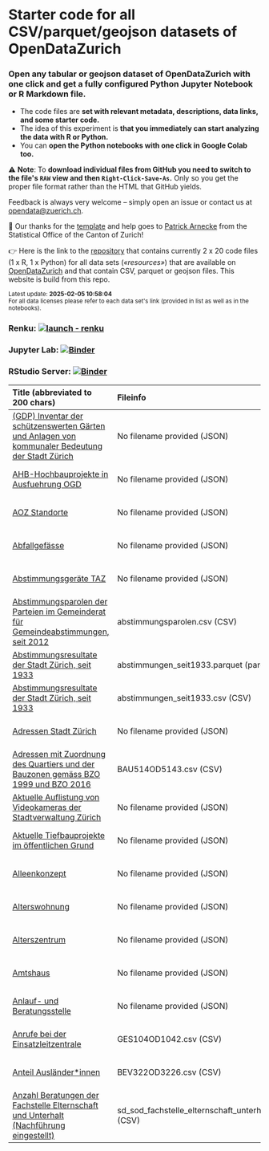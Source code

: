 # Starter code for all CSV/parquet/geojson datasets of OpenDataZurich

### Open any tabular or geojson dataset of **OpenDataZurich** with one click and **get a fully configured Python Jupyter Notebook or R Markdown file**. 

- The code files are **set with relevant metadata, descriptions, data links, and some starter code.** 
- The idea of this experiment is **that you immediately can start analyzing the data with R or Python.** 
- You can **open the Python notebooks with one click in Google Colab too.**

⚠️ **Note**: To **download individual files from GitHub you need to switch to the file's `RAW` view and then `Right-Click-Save-As`.** Only so you get the proper file format rather than the HTML that GitHub yields.

Feedback is always very welcome – simply open an issue or contact us at [opendata@zuerich.ch](mailto://opendata@zuerich.ch).

🌻 Our thanks for the [template](https://github.com/rnckp/starter-code-opendataswiss-gh) and help goes to [Patrick Arnecke](https://github.com/rnckp) from the Statistical Office of the Canton of Zurich!

👉 Here is the link to the [repository](https://www.github.com/opendatazurich/starter-code) that contains currently 2 x 20 code files (1 x R, 1 x Python) for all data sets (*«resources»*) that are available on [OpenDataZurich](https://data.stadt-zuerich.ch/) and that contain  CSV, parquet or geojson files. This website is build from this repo.

<sub>Latest update: **2025-02-05 10:58:04**</sub><br>
<sub>For all data licenses please refer to each data set's link (provided in list as well as in the notebooks).</sub>

### Renku: [![launch - renku](https://renkulab.io/renku-badge.svg)](https://renkulab.io/projects/opendatazurich/starter-code/sessions/new?autostart=1)
### Jupyter Lab: [![Binder](https://mybinder.org/badge_logo.svg)](https://mybinder.org/v2/gh/opendatazurich/starter-code/main?urlpath=lab)
### RStudio Server: [![Binder](https://mybinder.org/badge_logo.svg)](https://mybinder.org/v2/gh/opendatazurich/starter-code/main?urlpath=rstudio)


| Title (abbreviated to 200 chars) | Fileinfo | Python Colab | Python Binder | Python GitHub | R GitHub |
| :-- | :-- | :-- | :-- | :-- | :-- |
| [(GDP) Inventar der schützenswerten Gärten und Anlagen von kommunaler Bedeutung der Stadt Zürich](https://data.stadt-zuerich.ch/dataset/geo__gdp__inventar_der_schuetzenswerten_gaerten_und_anlagen_von_kommunaler_bedeutung_der_stadt_) | No filename provided (JSON) | [![Open In Colab](https://colab.research.google.com/assets/colab-badge.svg)](https://githubtocolab.com/opendatazurich/starter-code/blob/main/02_python//geo__gdp__inventar_der_schuetzenswerten_gaerten_und_anlagen_von_kommunaler_bedeutung_der_stadt__61681bfd-373e-49bd-b6b0-7c449e512cb4.ipynb) | [![Jupyter Binder](https://mybinder.org/badge_logo.svg)](https://mybinder.org/v2/gh/opendatazurich/starter-code/main?filepath=02_python/geo__gdp__inventar_der_schuetzenswerten_gaerten_und_anlagen_von_kommunaler_bedeutung_der_stadt__61681bfd-373e-49bd-b6b0-7c449e512cb4.ipynb) | [Python GitHub](https://github.com/opendatazurich/starter-code/blob/main/02_python//geo__gdp__inventar_der_schuetzenswerten_gaerten_und_anlagen_von_kommunaler_bedeutung_der_stadt__61681bfd-373e-49bd-b6b0-7c449e512cb4.ipynb) | [R GitHub](https://github.com/opendatazurich/starter-code/blob/main/01_r-markdown//geo__gdp__inventar_der_schuetzenswerten_gaerten_und_anlagen_von_kommunaler_bedeutung_der_stadt__61681bfd-373e-49bd-b6b0-7c449e512cb4.Rmd) |
| [AHB-Hochbauprojekte in Ausfuehrung OGD](https://data.stadt-zuerich.ch/dataset/geo_ahb_hochbauprojekte_in_ausfuehrung_ogd) | No filename provided (JSON) | [![Open In Colab](https://colab.research.google.com/assets/colab-badge.svg)](https://githubtocolab.com/opendatazurich/starter-code/blob/main/02_python//geo_ahb_hochbauprojekte_in_ausfuehrung_ogd_7516fcbc-bb8b-4226-9631-836e7b80b3da.ipynb) | [![Jupyter Binder](https://mybinder.org/badge_logo.svg)](https://mybinder.org/v2/gh/opendatazurich/starter-code/main?filepath=02_python/geo_ahb_hochbauprojekte_in_ausfuehrung_ogd_7516fcbc-bb8b-4226-9631-836e7b80b3da.ipynb) | [Python GitHub](https://github.com/opendatazurich/starter-code/blob/main/02_python//geo_ahb_hochbauprojekte_in_ausfuehrung_ogd_7516fcbc-bb8b-4226-9631-836e7b80b3da.ipynb) | [R GitHub](https://github.com/opendatazurich/starter-code/blob/main/01_r-markdown//geo_ahb_hochbauprojekte_in_ausfuehrung_ogd_7516fcbc-bb8b-4226-9631-836e7b80b3da.Rmd) |
| [AOZ Standorte](https://data.stadt-zuerich.ch/dataset/geo_aoz_standorte) | No filename provided (JSON) | [![Open In Colab](https://colab.research.google.com/assets/colab-badge.svg)](https://githubtocolab.com/opendatazurich/starter-code/blob/main/02_python//geo_aoz_standorte_35a86693-7fe9-4963-aa06-03db35c5abd0.ipynb) | [![Jupyter Binder](https://mybinder.org/badge_logo.svg)](https://mybinder.org/v2/gh/opendatazurich/starter-code/main?filepath=02_python/geo_aoz_standorte_35a86693-7fe9-4963-aa06-03db35c5abd0.ipynb) | [Python GitHub](https://github.com/opendatazurich/starter-code/blob/main/02_python//geo_aoz_standorte_35a86693-7fe9-4963-aa06-03db35c5abd0.ipynb) | [R GitHub](https://github.com/opendatazurich/starter-code/blob/main/01_r-markdown//geo_aoz_standorte_35a86693-7fe9-4963-aa06-03db35c5abd0.Rmd) |
| [Abfallgefässe](https://data.stadt-zuerich.ch/dataset/geo_abfallgefaesse) | No filename provided (JSON) | [![Open In Colab](https://colab.research.google.com/assets/colab-badge.svg)](https://githubtocolab.com/opendatazurich/starter-code/blob/main/02_python//geo_abfallgefaesse_6f14ae76-a83d-4bc5-a190-96447309c2d3.ipynb) | [![Jupyter Binder](https://mybinder.org/badge_logo.svg)](https://mybinder.org/v2/gh/opendatazurich/starter-code/main?filepath=02_python/geo_abfallgefaesse_6f14ae76-a83d-4bc5-a190-96447309c2d3.ipynb) | [Python GitHub](https://github.com/opendatazurich/starter-code/blob/main/02_python//geo_abfallgefaesse_6f14ae76-a83d-4bc5-a190-96447309c2d3.ipynb) | [R GitHub](https://github.com/opendatazurich/starter-code/blob/main/01_r-markdown//geo_abfallgefaesse_6f14ae76-a83d-4bc5-a190-96447309c2d3.Rmd) |
| [Abstimmungsgeräte TAZ](https://data.stadt-zuerich.ch/dataset/geo_abstimmungsgeraete_taz) | No filename provided (JSON) | [![Open In Colab](https://colab.research.google.com/assets/colab-badge.svg)](https://githubtocolab.com/opendatazurich/starter-code/blob/main/02_python//geo_abstimmungsgeraete_taz_cb7a0bf5-60d6-4581-96bd-1a95666b652a.ipynb) | [![Jupyter Binder](https://mybinder.org/badge_logo.svg)](https://mybinder.org/v2/gh/opendatazurich/starter-code/main?filepath=02_python/geo_abstimmungsgeraete_taz_cb7a0bf5-60d6-4581-96bd-1a95666b652a.ipynb) | [Python GitHub](https://github.com/opendatazurich/starter-code/blob/main/02_python//geo_abstimmungsgeraete_taz_cb7a0bf5-60d6-4581-96bd-1a95666b652a.ipynb) | [R GitHub](https://github.com/opendatazurich/starter-code/blob/main/01_r-markdown//geo_abstimmungsgeraete_taz_cb7a0bf5-60d6-4581-96bd-1a95666b652a.Rmd) |
| [Abstimmungsparolen der Parteien im Gemeinderat für Gemeindeabstimmungen, seit 2012](https://data.stadt-zuerich.ch/dataset/politik_abstimmungsparolen_gemeindeabstimmung_seit2012) | abstimmungsparolen.csv (CSV) | [![Open In Colab](https://colab.research.google.com/assets/colab-badge.svg)](https://githubtocolab.com/opendatazurich/starter-code/blob/main/02_python//politik_abstimmungsparolen_gemeindeabstimmung_seit2012_f772056c-7d5b-43a4-9ff3-22cc996fd23d.ipynb) | [![Jupyter Binder](https://mybinder.org/badge_logo.svg)](https://mybinder.org/v2/gh/opendatazurich/starter-code/main?filepath=02_python/politik_abstimmungsparolen_gemeindeabstimmung_seit2012_f772056c-7d5b-43a4-9ff3-22cc996fd23d.ipynb) | [Python GitHub](https://github.com/opendatazurich/starter-code/blob/main/02_python//politik_abstimmungsparolen_gemeindeabstimmung_seit2012_f772056c-7d5b-43a4-9ff3-22cc996fd23d.ipynb) | [R GitHub](https://github.com/opendatazurich/starter-code/blob/main/01_r-markdown//politik_abstimmungsparolen_gemeindeabstimmung_seit2012_f772056c-7d5b-43a4-9ff3-22cc996fd23d.Rmd) |
| [Abstimmungsresultate der Stadt Zürich, seit 1933](https://data.stadt-zuerich.ch/dataset/politik_abstimmungen_seit1933) | abstimmungen_seit1933.parquet (parquet) | [![Open In Colab](https://colab.research.google.com/assets/colab-badge.svg)](https://githubtocolab.com/opendatazurich/starter-code/blob/main/02_python//politik_abstimmungen_seit1933_3e87b102-f19c-47f4-ab50-a679b51cf77e.ipynb) | [![Jupyter Binder](https://mybinder.org/badge_logo.svg)](https://mybinder.org/v2/gh/opendatazurich/starter-code/main?filepath=02_python/politik_abstimmungen_seit1933_3e87b102-f19c-47f4-ab50-a679b51cf77e.ipynb) | [Python GitHub](https://github.com/opendatazurich/starter-code/blob/main/02_python//politik_abstimmungen_seit1933_3e87b102-f19c-47f4-ab50-a679b51cf77e.ipynb) | [R GitHub](https://github.com/opendatazurich/starter-code/blob/main/01_r-markdown//politik_abstimmungen_seit1933_3e87b102-f19c-47f4-ab50-a679b51cf77e.Rmd) |
| [Abstimmungsresultate der Stadt Zürich, seit 1933](https://data.stadt-zuerich.ch/dataset/politik_abstimmungen_seit1933) | abstimmungen_seit1933.csv (CSV) | [![Open In Colab](https://colab.research.google.com/assets/colab-badge.svg)](https://githubtocolab.com/opendatazurich/starter-code/blob/main/02_python//politik_abstimmungen_seit1933_65e011cf-6479-4fea-aa12-5928924ac4d2.ipynb) | [![Jupyter Binder](https://mybinder.org/badge_logo.svg)](https://mybinder.org/v2/gh/opendatazurich/starter-code/main?filepath=02_python/politik_abstimmungen_seit1933_65e011cf-6479-4fea-aa12-5928924ac4d2.ipynb) | [Python GitHub](https://github.com/opendatazurich/starter-code/blob/main/02_python//politik_abstimmungen_seit1933_65e011cf-6479-4fea-aa12-5928924ac4d2.ipynb) | [R GitHub](https://github.com/opendatazurich/starter-code/blob/main/01_r-markdown//politik_abstimmungen_seit1933_65e011cf-6479-4fea-aa12-5928924ac4d2.Rmd) |
| [Adressen Stadt Zürich](https://data.stadt-zuerich.ch/dataset/geo_adressen_stadt_zuerich) | No filename provided (JSON) | [![Open In Colab](https://colab.research.google.com/assets/colab-badge.svg)](https://githubtocolab.com/opendatazurich/starter-code/blob/main/02_python//geo_adressen_stadt_zuerich_d1e6bd12-c9fc-4c76-b47d-44766ea6d8ed.ipynb) | [![Jupyter Binder](https://mybinder.org/badge_logo.svg)](https://mybinder.org/v2/gh/opendatazurich/starter-code/main?filepath=02_python/geo_adressen_stadt_zuerich_d1e6bd12-c9fc-4c76-b47d-44766ea6d8ed.ipynb) | [Python GitHub](https://github.com/opendatazurich/starter-code/blob/main/02_python//geo_adressen_stadt_zuerich_d1e6bd12-c9fc-4c76-b47d-44766ea6d8ed.ipynb) | [R GitHub](https://github.com/opendatazurich/starter-code/blob/main/01_r-markdown//geo_adressen_stadt_zuerich_d1e6bd12-c9fc-4c76-b47d-44766ea6d8ed.Rmd) |
| [Adressen mit Zuordnung des Quartiers und der Bauzonen gemäss BZO 1999 und BZO 2016](https://data.stadt-zuerich.ch/dataset/bau_hae_lima_zuordnung_adr_quartier_bzo16_bzo99_od5143) | BAU514OD5143.csv (CSV) | [![Open In Colab](https://colab.research.google.com/assets/colab-badge.svg)](https://githubtocolab.com/opendatazurich/starter-code/blob/main/02_python//bau_hae_lima_zuordnung_adr_quartier_bzo16_bzo99_od5143_064c4579-b5e0-48aa-aba6-05bb94ed6e03.ipynb) | [![Jupyter Binder](https://mybinder.org/badge_logo.svg)](https://mybinder.org/v2/gh/opendatazurich/starter-code/main?filepath=02_python/bau_hae_lima_zuordnung_adr_quartier_bzo16_bzo99_od5143_064c4579-b5e0-48aa-aba6-05bb94ed6e03.ipynb) | [Python GitHub](https://github.com/opendatazurich/starter-code/blob/main/02_python//bau_hae_lima_zuordnung_adr_quartier_bzo16_bzo99_od5143_064c4579-b5e0-48aa-aba6-05bb94ed6e03.ipynb) | [R GitHub](https://github.com/opendatazurich/starter-code/blob/main/01_r-markdown//bau_hae_lima_zuordnung_adr_quartier_bzo16_bzo99_od5143_064c4579-b5e0-48aa-aba6-05bb94ed6e03.Rmd) |
| [Aktuelle Auflistung von Videokameras der Stadtverwaltung Zürich](https://data.stadt-zuerich.ch/dataset/geo_aktuelle_auflistung_von_videokameras_der_stadtverwaltung_zuerich) | No filename provided (JSON) | [![Open In Colab](https://colab.research.google.com/assets/colab-badge.svg)](https://githubtocolab.com/opendatazurich/starter-code/blob/main/02_python//geo_aktuelle_auflistung_von_videokameras_der_stadtverwaltung_zuerich_4f77f81b-0b02-4ada-ad07-4396d61666d2.ipynb) | [![Jupyter Binder](https://mybinder.org/badge_logo.svg)](https://mybinder.org/v2/gh/opendatazurich/starter-code/main?filepath=02_python/geo_aktuelle_auflistung_von_videokameras_der_stadtverwaltung_zuerich_4f77f81b-0b02-4ada-ad07-4396d61666d2.ipynb) | [Python GitHub](https://github.com/opendatazurich/starter-code/blob/main/02_python//geo_aktuelle_auflistung_von_videokameras_der_stadtverwaltung_zuerich_4f77f81b-0b02-4ada-ad07-4396d61666d2.ipynb) | [R GitHub](https://github.com/opendatazurich/starter-code/blob/main/01_r-markdown//geo_aktuelle_auflistung_von_videokameras_der_stadtverwaltung_zuerich_4f77f81b-0b02-4ada-ad07-4396d61666d2.Rmd) |
| [Aktuelle Tiefbauprojekte im öffentlichen Grund](https://data.stadt-zuerich.ch/dataset/geo_aktuelle_tiefbauprojekte_im_oeffentlichen_grund) | No filename provided (JSON) | [![Open In Colab](https://colab.research.google.com/assets/colab-badge.svg)](https://githubtocolab.com/opendatazurich/starter-code/blob/main/02_python//geo_aktuelle_tiefbauprojekte_im_oeffentlichen_grund_85006630-d5f0-49c6-8725-aec75364d3d1.ipynb) | [![Jupyter Binder](https://mybinder.org/badge_logo.svg)](https://mybinder.org/v2/gh/opendatazurich/starter-code/main?filepath=02_python/geo_aktuelle_tiefbauprojekte_im_oeffentlichen_grund_85006630-d5f0-49c6-8725-aec75364d3d1.ipynb) | [Python GitHub](https://github.com/opendatazurich/starter-code/blob/main/02_python//geo_aktuelle_tiefbauprojekte_im_oeffentlichen_grund_85006630-d5f0-49c6-8725-aec75364d3d1.ipynb) | [R GitHub](https://github.com/opendatazurich/starter-code/blob/main/01_r-markdown//geo_aktuelle_tiefbauprojekte_im_oeffentlichen_grund_85006630-d5f0-49c6-8725-aec75364d3d1.Rmd) |
| [Alleenkonzept](https://data.stadt-zuerich.ch/dataset/geo_alleenkonzept) | No filename provided (JSON) | [![Open In Colab](https://colab.research.google.com/assets/colab-badge.svg)](https://githubtocolab.com/opendatazurich/starter-code/blob/main/02_python//geo_alleenkonzept_7c2411cf-85a4-4d62-b60e-b26c01c6108c.ipynb) | [![Jupyter Binder](https://mybinder.org/badge_logo.svg)](https://mybinder.org/v2/gh/opendatazurich/starter-code/main?filepath=02_python/geo_alleenkonzept_7c2411cf-85a4-4d62-b60e-b26c01c6108c.ipynb) | [Python GitHub](https://github.com/opendatazurich/starter-code/blob/main/02_python//geo_alleenkonzept_7c2411cf-85a4-4d62-b60e-b26c01c6108c.ipynb) | [R GitHub](https://github.com/opendatazurich/starter-code/blob/main/01_r-markdown//geo_alleenkonzept_7c2411cf-85a4-4d62-b60e-b26c01c6108c.Rmd) |
| [Alterswohnung](https://data.stadt-zuerich.ch/dataset/geo_alterswohnung) | No filename provided (JSON) | [![Open In Colab](https://colab.research.google.com/assets/colab-badge.svg)](https://githubtocolab.com/opendatazurich/starter-code/blob/main/02_python//geo_alterswohnung_a95b064d-ca7e-4e6e-9523-e253ca12b863.ipynb) | [![Jupyter Binder](https://mybinder.org/badge_logo.svg)](https://mybinder.org/v2/gh/opendatazurich/starter-code/main?filepath=02_python/geo_alterswohnung_a95b064d-ca7e-4e6e-9523-e253ca12b863.ipynb) | [Python GitHub](https://github.com/opendatazurich/starter-code/blob/main/02_python//geo_alterswohnung_a95b064d-ca7e-4e6e-9523-e253ca12b863.ipynb) | [R GitHub](https://github.com/opendatazurich/starter-code/blob/main/01_r-markdown//geo_alterswohnung_a95b064d-ca7e-4e6e-9523-e253ca12b863.Rmd) |
| [Alterszentrum](https://data.stadt-zuerich.ch/dataset/geo_alterszentrum) | No filename provided (JSON) | [![Open In Colab](https://colab.research.google.com/assets/colab-badge.svg)](https://githubtocolab.com/opendatazurich/starter-code/blob/main/02_python//geo_alterszentrum_86da6519-1cae-4518-97be-4536c8ff2d5b.ipynb) | [![Jupyter Binder](https://mybinder.org/badge_logo.svg)](https://mybinder.org/v2/gh/opendatazurich/starter-code/main?filepath=02_python/geo_alterszentrum_86da6519-1cae-4518-97be-4536c8ff2d5b.ipynb) | [Python GitHub](https://github.com/opendatazurich/starter-code/blob/main/02_python//geo_alterszentrum_86da6519-1cae-4518-97be-4536c8ff2d5b.ipynb) | [R GitHub](https://github.com/opendatazurich/starter-code/blob/main/01_r-markdown//geo_alterszentrum_86da6519-1cae-4518-97be-4536c8ff2d5b.Rmd) |
| [Amtshaus](https://data.stadt-zuerich.ch/dataset/geo_amtshaus) | No filename provided (JSON) | [![Open In Colab](https://colab.research.google.com/assets/colab-badge.svg)](https://githubtocolab.com/opendatazurich/starter-code/blob/main/02_python//geo_amtshaus_33912b35-087c-4ca8-ba99-b31964031962.ipynb) | [![Jupyter Binder](https://mybinder.org/badge_logo.svg)](https://mybinder.org/v2/gh/opendatazurich/starter-code/main?filepath=02_python/geo_amtshaus_33912b35-087c-4ca8-ba99-b31964031962.ipynb) | [Python GitHub](https://github.com/opendatazurich/starter-code/blob/main/02_python//geo_amtshaus_33912b35-087c-4ca8-ba99-b31964031962.ipynb) | [R GitHub](https://github.com/opendatazurich/starter-code/blob/main/01_r-markdown//geo_amtshaus_33912b35-087c-4ca8-ba99-b31964031962.Rmd) |
| [Anlauf- und Beratungsstelle](https://data.stadt-zuerich.ch/dataset/geo_anlauf__und_beratungsstelle) | No filename provided (JSON) | [![Open In Colab](https://colab.research.google.com/assets/colab-badge.svg)](https://githubtocolab.com/opendatazurich/starter-code/blob/main/02_python//geo_anlauf__und_beratungsstelle_1952da6f-d790-4995-a700-18fd87f720a5.ipynb) | [![Jupyter Binder](https://mybinder.org/badge_logo.svg)](https://mybinder.org/v2/gh/opendatazurich/starter-code/main?filepath=02_python/geo_anlauf__und_beratungsstelle_1952da6f-d790-4995-a700-18fd87f720a5.ipynb) | [Python GitHub](https://github.com/opendatazurich/starter-code/blob/main/02_python//geo_anlauf__und_beratungsstelle_1952da6f-d790-4995-a700-18fd87f720a5.ipynb) | [R GitHub](https://github.com/opendatazurich/starter-code/blob/main/01_r-markdown//geo_anlauf__und_beratungsstelle_1952da6f-d790-4995-a700-18fd87f720a5.Rmd) |
| [Anrufe bei der Einsatzleitzentrale](https://data.stadt-zuerich.ch/dataset/sid_srz_od1042_einsatzleitzentrale_anrufe_jahr_kategorie) | GES104OD1042.csv (CSV) | [![Open In Colab](https://colab.research.google.com/assets/colab-badge.svg)](https://githubtocolab.com/opendatazurich/starter-code/blob/main/02_python//sid_srz_od1042_einsatzleitzentrale_anrufe_jahr_kategorie_083bba03-2e67-4d49-a48a-2e7df25bcba6.ipynb) | [![Jupyter Binder](https://mybinder.org/badge_logo.svg)](https://mybinder.org/v2/gh/opendatazurich/starter-code/main?filepath=02_python/sid_srz_od1042_einsatzleitzentrale_anrufe_jahr_kategorie_083bba03-2e67-4d49-a48a-2e7df25bcba6.ipynb) | [Python GitHub](https://github.com/opendatazurich/starter-code/blob/main/02_python//sid_srz_od1042_einsatzleitzentrale_anrufe_jahr_kategorie_083bba03-2e67-4d49-a48a-2e7df25bcba6.ipynb) | [R GitHub](https://github.com/opendatazurich/starter-code/blob/main/01_r-markdown//sid_srz_od1042_einsatzleitzentrale_anrufe_jahr_kategorie_083bba03-2e67-4d49-a48a-2e7df25bcba6.Rmd) |
| [Anteil Ausländer*innen](https://data.stadt-zuerich.ch/dataset/bev_anteil_auslaenderinnen_jahr_od3226) | BEV322OD3226.csv (CSV) | [![Open In Colab](https://colab.research.google.com/assets/colab-badge.svg)](https://githubtocolab.com/opendatazurich/starter-code/blob/main/02_python//bev_anteil_auslaenderinnen_jahr_od3226_26077ebd-175f-4806-bfee-cd2d058bb4b0.ipynb) | [![Jupyter Binder](https://mybinder.org/badge_logo.svg)](https://mybinder.org/v2/gh/opendatazurich/starter-code/main?filepath=02_python/bev_anteil_auslaenderinnen_jahr_od3226_26077ebd-175f-4806-bfee-cd2d058bb4b0.ipynb) | [Python GitHub](https://github.com/opendatazurich/starter-code/blob/main/02_python//bev_anteil_auslaenderinnen_jahr_od3226_26077ebd-175f-4806-bfee-cd2d058bb4b0.ipynb) | [R GitHub](https://github.com/opendatazurich/starter-code/blob/main/01_r-markdown//bev_anteil_auslaenderinnen_jahr_od3226_26077ebd-175f-4806-bfee-cd2d058bb4b0.Rmd) |
| [Anzahl Beratungen der Fachstelle Elternschaft und Unterhalt (Nachführung eingestellt)](https://data.stadt-zuerich.ch/dataset/sd_sod_fachstelle_elternschaft_unterhalt) | sd_sod_fachstelle_elternschaft_unterhalt.csv (CSV) | [![Open In Colab](https://colab.research.google.com/assets/colab-badge.svg)](https://githubtocolab.com/opendatazurich/starter-code/blob/main/02_python//sd_sod_fachstelle_elternschaft_unterhalt_1e7babfd-2149-4bbf-bf78-6667a6d408b4.ipynb) | [![Jupyter Binder](https://mybinder.org/badge_logo.svg)](https://mybinder.org/v2/gh/opendatazurich/starter-code/main?filepath=02_python/sd_sod_fachstelle_elternschaft_unterhalt_1e7babfd-2149-4bbf-bf78-6667a6d408b4.ipynb) | [Python GitHub](https://github.com/opendatazurich/starter-code/blob/main/02_python//sd_sod_fachstelle_elternschaft_unterhalt_1e7babfd-2149-4bbf-bf78-6667a6d408b4.ipynb) | [R GitHub](https://github.com/opendatazurich/starter-code/blob/main/01_r-markdown//sd_sod_fachstelle_elternschaft_unterhalt_1e7babfd-2149-4bbf-bf78-6667a6d408b4.Rmd) |
